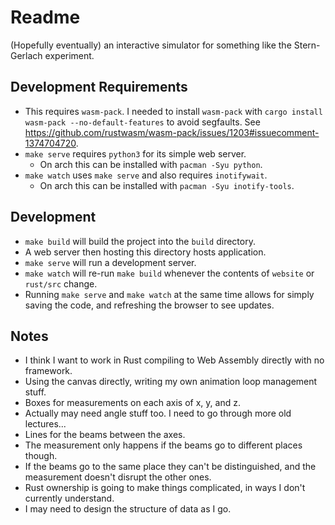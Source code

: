 # Readme

(Hopefully eventually) an interactive simulator for something like the Stern-Gerlach experiment.

## Development Requirements

- This requires `wasm-pack`. I needed to install `wasm-pack` with `cargo install wasm-pack --no-default-features` to avoid segfaults. See https://github.com/rustwasm/wasm-pack/issues/1203#issuecomment-1374704720.
- `make serve` requires `python3` for its simple web server.
  - On arch this can be installed with `pacman -Syu python`.
- `make watch` uses `make serve` and also requires `inotifywait`.
  - On arch this can be installed with `pacman -Syu inotify-tools`.

## Development

- `make build` will build the project into the `build` directory.
- A web server then hosting this directory hosts application.
- `make serve` will run a development server.
- `make watch` will re-run `make build` whenever the contents of `website` or `rust/src` change.
- Running `make serve` and `make watch` at the same time allows for simply saving the code, and refreshing the browser to see updates.

## Notes

- I think I want to work in Rust compiling to Web Assembly directly with no framework.
- Using the canvas directly, writing my own animation loop management stuff.
- Boxes for measurements on each axis of x, y, and z.
- Actually may need angle stuff too. I need to go through more old lectures...
- Lines for the beams between the axes.
- The measurement only happens if the beams go to different places though.
- If the beams go to the same place they can't be distinguished, and the measurement doesn't disrupt the other ones.
- Rust ownership is going to make things complicated, in ways I don't currently understand.
- I may need to design the structure of data as I go.
